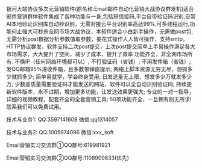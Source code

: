 银河大站协议多次元营销软件(原名称:Email邮件自动化营销大战协议群发机)适合邮件营销群体软件集成了各种功能与一身,包括短信接码,平台自带验证码识别,自带AI本地验证识别库自动秒识别，无需对接云平台识别率高达99%,可多线程运行,功能何止强大可秒杀全网市场大战协议，本软件适合小白新手操作，无需做post包,无需分析post数据分析参数值取参数，耍花式操作人人皆可操作，支持smtp，HTTP协议群发，软件支持二次post提交，上次post提交简单上手易操作满足各大市场需求，大大提升了空间，减少了成本，提升了效率 功能齐全，非全网市场所有. 不换IP（任何网络环境都可以）; 不打验证码（省钱）; 不用发件箱（省钱）; 发QQ邮箱95%进收件箱，且多数带弹窗提示; 网络上脚本资源无穷无尽，想抓多少就抓多少; 简单易就学，学会终身受用; 日发送量无上限，想发多少万就发多少万; 少数高质量需要验证码才能发送的网站，软件可以全自动识别验证码; 持续更新软件版本，永不过期，增加更多功能，让发送效果更强大; 专业的一对一指导，详细的视频教程，配套齐全的全套营销工具; 50项功能齐全，一旦拥有别无所求! 
联系我们可以免费试用。


技术与业务1: QQ:3597141609 微信:qq1314057

技术与业务2: QQ:1005974096 微信:xxx_soft

Email营销实习交流群①QQ群号:619981921

Email营销实习交流群②QQ群号:1108909833(优先)
